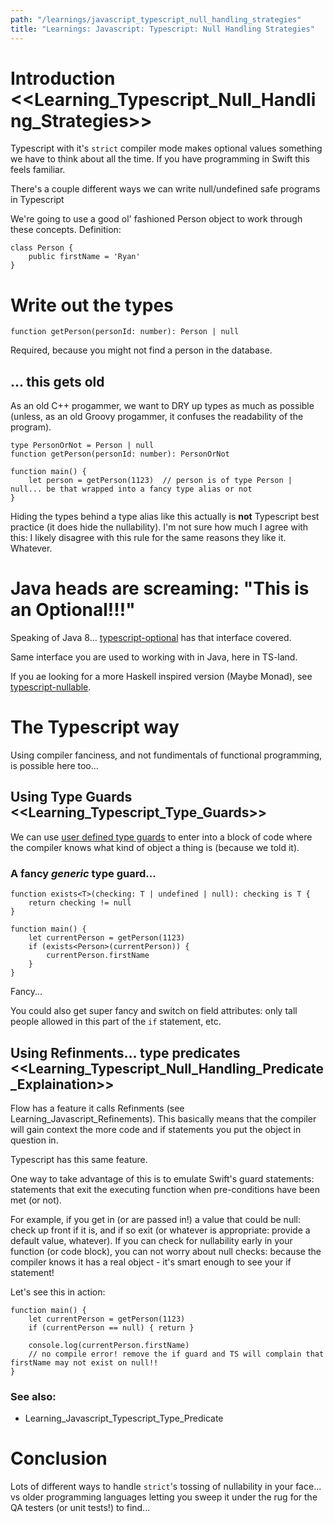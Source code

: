 ```yaml
---
path: "/learnings/javascript_typescript_null_handling_strategies"
title: "Learnings: Javascript: Typescript: Null Handling Strategies"
---
```


# Introduction <<Learning_Typescript_Null_Handling_Strategies>>

Typescript with it's `strict` compiler mode makes optional values something we have to think about all the time. If you have programming in Swift this feels familiar.

There's a couple different ways we can write null/undefined safe programs in Typescript

We're going to use a good ol' fashioned Person object to work through these concepts. Definition:

    class Person {
        public firstName = 'Ryan'
    }

# Write out the types

    function getPerson(personId: number): Person | null

Required, because you might not find a person in the database.

## ... this gets old

As an old C++ progammer, we want to DRY up types as much as possible (unless, as an old Groovy progammer, it confuses the readability of the program).

    type PersonOrNot = Person | null
    function getPerson(personId: number): PersonOrNot

    function main() {
        let person = getPerson(1123)  // person is of type Person | null... be that wrapped into a fancy type alias or not
    }

Hiding the types behind a type alias like this actually is **not** Typescript best practice (it does hide the nullability). I'm not sure how much I agree with this: I likely disagree with this rule for the same reasons they like it. Whatever.

# Java heads are screaming: "This is an Optional<Person>!!!"

Speaking of Java 8... [typescript-optional](https://github.com/bromne/typescript-optional) has that interface covered.

Same interface you are used to working with in Java, here in TS-land.

If you ae looking for a more Haskell inspired version (Maybe Monad), see [typescript-nullable](https://github.com/kylecorbelli/typescript-nullable).

# The Typescript way

Using compiler fanciness, and not fundimentals of functional programming, is possible here too...

## Using Type Guards <<Learning_Typescript_Type_Guards>>

We can use [user defined type guards](https://www.typescriptlang.org/docs/handbook/advanced-types.html) to enter into a block of code where the compiler knows what kind of object a thing is (because we told it).

### A fancy *generic* type guard...

    function exists<T>(checking: T | undefined | null): checking is T {
        return checking != null
    }

    function main() {
        let currentPerson = getPerson(1123)
        if (exists<Person>(currentPerson)) {
            currentPerson.firstName
        }
    }

Fancy...

You could also get super fancy and switch on field attributes: only tall people allowed in this part of the `if` statement, etc.

## Using Refinments... type predicates <<Learning_Typescript_Null_Handling_Predicate_Explaination>>

Flow has a feature it calls Refinments (see Learning_Javascript_Refinements). This basically means that the compiler will gain context the more code and if statements you put the object in question in.

Typescript has this same feature.

One way to take advantage of this is to emulate Swift's guard statements: statements that exit the executing function when pre-conditions have been met (or not).

For example, if you get in (or are passed in!) a value that could be null: check up front if it is, and if so exit (or whatever is appropriate: provide a default value, whatever). If you can check for nullability early in your function (or code block), you can not worry about null checks: because the compiler knows it has a real object - it's smart enough to see your if statement!

Let's see this in action:

    function main() {
        let currentPerson = getPerson(1123)
        if (currentPerson == null) { return }

        console.log(currentPerson.firstName)
        // no compile error! remove the if guard and TS will complain that firstName may not exist on null!!
    }


### See also:

  * Learning_Javascript_Typescript_Type_Predicate

# Conclusion

Lots of different ways to handle `strict`'s tossing of nullability in your face... vs older programming languages letting you sweep it under the rug for the QA testers (or unit tests!) to find...
